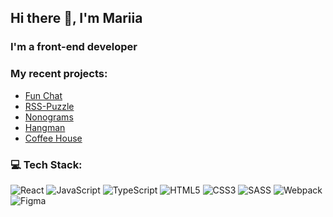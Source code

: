## Hi there 👋, I'm Mariia
### I'm a front-end developer
### My recent projects:
- <a href="https://rolling-scopes-school.github.io/filisinia-JSFE2023Q4/fun-chat/#/login" target="_blank">Fun Chat</a>
- <a href="https://rolling-scopes-school.github.io/filisinia-JSFE2023Q4/rss-puzzle" target="_blank">RSS-Puzzle</a>
- <a href="https://rolling-scopes-school.github.io/filisinia-JSFE2023Q4/nonograms/" target="_blank">Nonograms</a>
- <a href="https://rolling-scopes-school.github.io/filisinia-JSFE2023Q4/hangman/" target="_blank">Hangman</a>
- <a href="https://rolling-scopes-school.github.io/filisinia-JSFE2023Q4/coffee-house/main/" target="_blank">Coffee House</a>
### 💻 Tech Stack:
![React](https://img.shields.io/badge/react-%2320232a.svg?style=for-the-badge&logo=react&logoColor=%2361DAFB) ![JavaScript](https://img.shields.io/badge/javascript-%23323330.svg?style=for-the-badge&logo=javascript&logoColor=%23F7DF1E) ![TypeScript](https://img.shields.io/badge/typescript-%23007ACC.svg?style=for-the-badge&logo=typescript&logoColor=white) ![HTML5](https://img.shields.io/badge/html5-%23E34F26.svg?style=for-the-badge&logo=html5&logoColor=white) ![CSS3](https://img.shields.io/badge/css3-%231572B6.svg?style=for-the-badge&logo=css3&logoColor=white) ![SASS](https://img.shields.io/badge/SASS-hotpink.svg?style=for-the-badge&logo=SASS&logoColor=white) ![Webpack](https://img.shields.io/badge/webpack-%238DD6F9.svg?style=for-the-badge&logo=webpack&logoColor=black) ![Figma](https://img.shields.io/badge/figma-%23F24E1E.svg?style=for-the-badge&logo=figma&logoColor=white)
